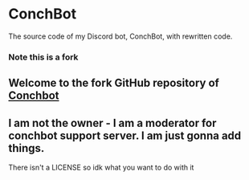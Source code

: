 # ConchBot
The source code of my Discord bot, ConchBot, with rewritten code.

### Note this is a fork

Welcome to the fork GitHub repository of [Conchbot](https://github.com/ConchDev/ConchBot/tree/dev5.8.21)
---
I am not the owner - I am a moderator for conchbot support server. I am just gonna add things.
---
There isn't a LICENSE so idk what you want to do with it
